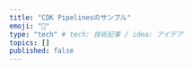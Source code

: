 ```yaml
---
title: "CDK Pipelinesのサンプル"
emoji: "🐡"
type: "tech" # tech: 技術記事 / idea: アイデア
topics: []
published: false
---
```

